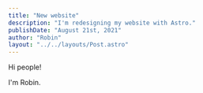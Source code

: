 ```yaml
---
title: "New website"
description: "I'm redesigning my website with Astro."
publishDate: "August 21st, 2021"
author: "Robin"
layout: "../../layouts/Post.astro"
---
```


Hi people!

I'm Robin.
